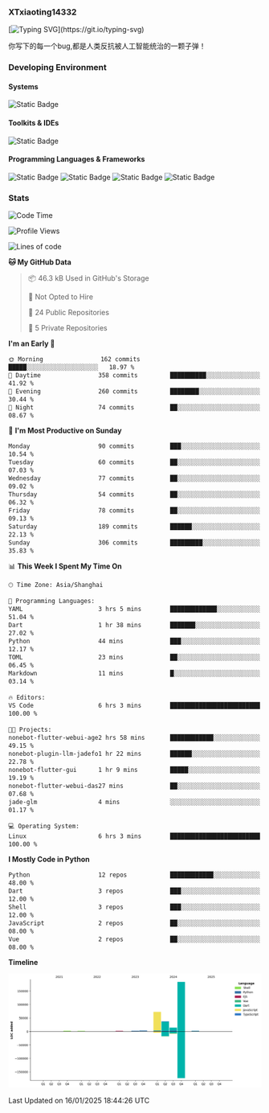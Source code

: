 ### XTxiaoting14332

[![Typing SVG](https://readme-typing-svg.herokuapp.com?font=JetBrians+Mono&pause=1000&random=false&width=435&lines=Hello+World!)](https://git.io/typing-svg)

你写下的每一个bug,都是人类反抗被人工智能统治的一颗子弹！

### Developing Environment

#### Systems

![Static Badge](https://img.shields.io/badge/Ubuntu-%20?style=flat-square&logo=ubuntu&logoColor=white&color=E34F26)

#### Toolkits & IDEs

![Static Badge](https://img.shields.io/badge/Visual%20Studio%20Code-%20?style=flat-square&logo=visualstudiocode&logoColor=white&color=blue)

#### Programming Languages & Frameworks

![Static Badge](https://img.shields.io/badge/Dart-%20?style=flat-square&logo=dart&logoColor=white&color=0175C2)
![Static Badge](https://img.shields.io/badge/Flutter-%20?style=flat-square&logo=flutter&logoColor=white&color=02569B)
![Static Badge](https://img.shields.io/badge/Python-%20?style=flat-square&logo=python&logoColor=white&color=E7A781)
![Static Badge](https://img.shields.io/badge/Bash%20Shell-%20?style=flat-square&logo=shell&logoColor=white&color=49D868)

### Stats

<!--START_SECTION:waka-->
![Code Time](http://img.shields.io/badge/Code%20Time-257%20hrs%2011%20mins-blue)

![Profile Views](http://img.shields.io/badge/Profile%20Views-0-blue)

![Lines of code](https://img.shields.io/badge/From%20Hello%20World%20I%27ve%20Written-320.1%20thousand%20lines%20of%20code-blue)

**🐱 My GitHub Data** 

> 📦 46.3 kB Used in GitHub's Storage 
 > 
> 🚫 Not Opted to Hire
 > 
> 📜 24 Public Repositories 
 > 
> 🔑 5 Private Repositories 
 > 
**I'm an Early 🐤** 

```text
🌞 Morning                162 commits         █████░░░░░░░░░░░░░░░░░░░░   18.97 % 
🌆 Daytime                358 commits         ██████████░░░░░░░░░░░░░░░   41.92 % 
🌃 Evening                260 commits         ████████░░░░░░░░░░░░░░░░░   30.44 % 
🌙 Night                  74 commits          ██░░░░░░░░░░░░░░░░░░░░░░░   08.67 % 
```
📅 **I'm Most Productive on Sunday** 

```text
Monday                   90 commits          ███░░░░░░░░░░░░░░░░░░░░░░   10.54 % 
Tuesday                  60 commits          ██░░░░░░░░░░░░░░░░░░░░░░░   07.03 % 
Wednesday                77 commits          ██░░░░░░░░░░░░░░░░░░░░░░░   09.02 % 
Thursday                 54 commits          ██░░░░░░░░░░░░░░░░░░░░░░░   06.32 % 
Friday                   78 commits          ██░░░░░░░░░░░░░░░░░░░░░░░   09.13 % 
Saturday                 189 commits         ██████░░░░░░░░░░░░░░░░░░░   22.13 % 
Sunday                   306 commits         █████████░░░░░░░░░░░░░░░░   35.83 % 
```


📊 **This Week I Spent My Time On** 

```text
🕑︎ Time Zone: Asia/Shanghai

💬 Programming Languages: 
YAML                     3 hrs 5 mins        █████████████░░░░░░░░░░░░   51.04 % 
Dart                     1 hr 38 mins        ███████░░░░░░░░░░░░░░░░░░   27.02 % 
Python                   44 mins             ███░░░░░░░░░░░░░░░░░░░░░░   12.17 % 
TOML                     23 mins             ██░░░░░░░░░░░░░░░░░░░░░░░   06.45 % 
Markdown                 11 mins             █░░░░░░░░░░░░░░░░░░░░░░░░   03.14 % 

🔥 Editors: 
VS Code                  6 hrs 3 mins        █████████████████████████   100.00 % 

🐱‍💻 Projects: 
nonebot-flutter-webui-age2 hrs 58 mins       ████████████░░░░░░░░░░░░░   49.15 % 
nonebot-plugin-llm-jadefo1 hr 22 mins        ██████░░░░░░░░░░░░░░░░░░░   22.78 % 
nonebot-flutter-gui      1 hr 9 mins         █████░░░░░░░░░░░░░░░░░░░░   19.19 % 
nonebot-flutter-webui-das27 mins             ██░░░░░░░░░░░░░░░░░░░░░░░   07.68 % 
jade-glm                 4 mins              ░░░░░░░░░░░░░░░░░░░░░░░░░   01.17 % 

💻 Operating System: 
Linux                    6 hrs 3 mins        █████████████████████████   100.00 % 
```

**I Mostly Code in Python** 

```text
Python                   12 repos            ████████████░░░░░░░░░░░░░   48.00 % 
Dart                     3 repos             ███░░░░░░░░░░░░░░░░░░░░░░   12.00 % 
Shell                    3 repos             ███░░░░░░░░░░░░░░░░░░░░░░   12.00 % 
JavaScript               2 repos             ██░░░░░░░░░░░░░░░░░░░░░░░   08.00 % 
Vue                      2 repos             ██░░░░░░░░░░░░░░░░░░░░░░░   08.00 % 
```



**Timeline**

![Lines of Code chart](https://raw.githubusercontent.com/XTxiaoting14332/XTxiaoting14332/main/assets/bar_graph.png)


 Last Updated on 16/01/2025 18:44:26 UTC
<!--END_SECTION:waka-->